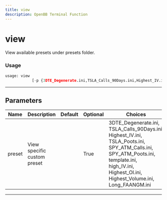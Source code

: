 ```yaml
---
title: view
description: OpenBB Terminal Function
---
```


# view

View available presets under presets folder.

### Usage

```python
usage: view
            [-p {3DTE_Degenerate.ini,TSLA_Calls_90Days.ini,Highest_IV.ini,TSLA_Poots.ini,SPY_ATM_Calls.ini,SPY_ATM_Poots.ini,template.ini,high_IV.ini,Highest_OI.ini,Highest_Volume.ini,Long_FAANGM.ini}]
```

---

## Parameters

| Name | Description | Default | Optional | Choices |
| ---- | ----------- | ------- | -------- | ------- |
| preset | View specific custom preset |  | True | 3DTE_Degenerate.ini, TSLA_Calls_90Days.ini, Highest_IV.ini, TSLA_Poots.ini, SPY_ATM_Calls.ini, SPY_ATM_Poots.ini, template.ini, high_IV.ini, Highest_OI.ini, Highest_Volume.ini, Long_FAANGM.ini |
---

